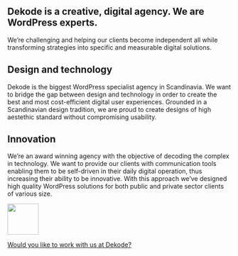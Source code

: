 ## Dekode is a creative, digital agency. We are WordPress experts.
We’re challenging and helping our clients become independent all while transforming strategies into specific and measurable digital solutions.

## Design and technology
Dekode is the biggest WordPress specialist agency in Scandinavia. We want to bridge the gap between design and technology in order to create the best and most cost-efficient digital user experiences. Grounded in a Scandinavian design tradition, we are proud to create designs of high aestethic standard without compromising usability.

## Innovation
We’re an award winning agency with the objective of decoding the complex in technology. We want to provide our clients with communication tools enabling them to be self-driven in their daily digital operation, thus increasing their ability to be innovative. With this approach we’ve designed high quality WordPress solutions for both public and private sector clients of various size.

<img src="https://d2zr9w65gdacs9.cloudfront.net/54848/dekode-logo1569787185logo.jpg" width="70" />

<a href="https://career.dekode.no/open-application">Would you like to work with us at Dekode?</a>

